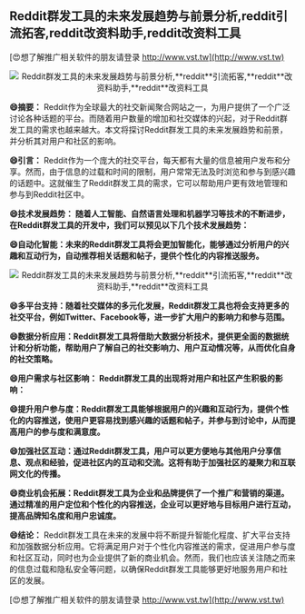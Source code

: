 ## **Reddit群发工具的未来发展趋势与前景分析,**reddit**引流拓客,**reddit**改资料助手,**reddit**改资料工具**

[😍想了解推广相关软件的朋友请登录 http://www.vst.tw](http://www.vst.tw)

 <center><img src="https://vst.tw/MP4/tuiguang/png/7.png" alt="Reddit群发工具的未来发展趋势与前景分析,**reddit**引流拓客,**reddit**改资料助手,**reddit**改资料工具"></center>

**😄摘要：**
Reddit作为全球最大的社交新闻聚合网站之一，为用户提供了一个广泛讨论各种话题的平台。而随着用户数量的增加和社交媒体的兴起，对于Reddit群发工具的需求也越来越大。本文将探讨Reddit群发工具的未来发展趋势和前景，并分析其对用户和社区的影响。

**😄引言：**
Reddit作为一个庞大的社交平台，每天都有大量的信息被用户发布和分享。然而，由于信息的过载和时间的限制，用户常常无法及时浏览和参与到感兴趣的话题中。这就催生了Reddit群发工具的需求，它可以帮助用户更有效地管理和参与到Reddit社区中。

**😄技术发展趋势： 随着人工智能、自然语言处理和机器学习等技术的不断进步，在Reddit群发工具的开发中，我们可以预见以下几个技术发展趋势：**

**😄自动化智能：未来的Reddit群发工具将会更加智能化，能够通过分析用户的兴趣和互动行为，自动推荐相关话题和帖子，提供个性化的内容推送服务。**

 <center><img src="https://vst.tw/MP4/tuiguang/png/7.png" alt="Reddit群发工具的未来发展趋势与前景分析,**reddit**引流拓客,**reddit**改资料助手,**reddit**改资料工具"></center>

**😄多平台支持：随着社交媒体的多元化发展，Reddit群发工具也将会支持更多的社交平台，例如Twitter、Facebook等，进一步扩大用户的影响力和参与范围。**

**😄数据分析应用：Reddit群发工具将借助大数据分析技术，提供更全面的数据统计和分析功能，帮助用户了解自己的社交影响力、用户互动情况等，从而优化自身的社交策略。**

**😄用户需求与社区影响： Reddit群发工具的出现将对用户和社区产生积极的影响：**

**😄提升用户参与度：Reddit群发工具能够根据用户的兴趣和互动行为，提供个性化的内容推送，使用户更容易找到感兴趣的话题和帖子，并参与到讨论中，从而提高用户的参与度和满意度。**

**😄加强社区互动：通过Reddit群发工具，用户可以更方便地与其他用户分享信息、观点和经验，促进社区内的互动和交流。这将有助于加强社区的凝聚力和互联网文化的传播。**

**😄商业机会拓展：Reddit群发工具为企业和品牌提供了一个推广和营销的渠道。通过精准的用户定位和个性化的内容推送，企业可以更好地与目标用户进行互动，提高品牌知名度和用户忠诚度。**

**😄结论：**
Reddit群发工具在未来的发展中将不断提升智能化程度、扩大平台支持和加强数据分析应用。它将满足用户对于个性化内容推送的需求，促进用户参与度和社区互动，同时也为企业提供了新的商业机会。然而，我们也应该关注随之而来的信息过载和隐私安全等问题，以确保Reddit群发工具能够更好地服务用户和社区的发展。

[😍想了解推广相关软件的朋友请登录 http://www.vst.tw](http://www.vst.tw)



